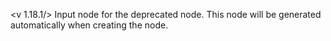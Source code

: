 <v 1.18.1/>
Input node for the deprecated <node iterator_filter> node. This node will be generated automatically when creating the <node iterator_filter> node.